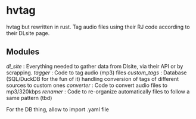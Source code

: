 # hvtag
hvtag but rewritten in rust. Tag audio files using their RJ code according to their DLsite page.

## Modules
*dl_site* : Everything needed to gather data from Dlsite, via their API or by scrapping.
*tagger* : Code to tag audio (mp3) files
*custom_tags* : Database (SQL/DuckDB for the fun of it) handling conversion of tags of different sources to custom ones
*converter* : Code to convert audio files to mp3/320kbps
*renamer* : Code to re-organize automatically files to follow a same pattern (tbd)

For the DB thing, allow to import .yaml file 
